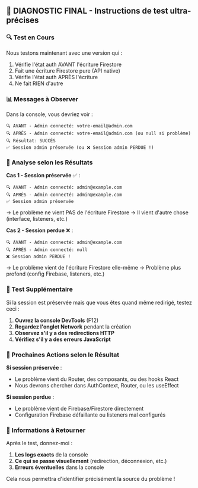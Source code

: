 ## 🚨 DIAGNOSTIC FINAL - Instructions de test ultra-précises

### 🔍 Test en Cours

Nous testons maintenant avec une version qui :
1. Vérifie l'état auth AVANT l'écriture Firestore
2. Fait une écriture Firestore pure (API native)
3. Vérifie l'état auth APRÈS l'écriture
4. Ne fait RIEN d'autre

### 📊 Messages à Observer

Dans la console, vous devriez voir :
```
🔍 AVANT - Admin connecté: votre-email@admin.com
🔍 APRÈS - Admin connecté: votre-email@admin.com (ou null si problème)
🔍 Résultat: SUCCÈS
✅ Session admin préservée (ou ❌ Session admin PERDUE !)
```

### 🎯 Analyse selon les Résultats

**Cas 1 - Session préservée** ✅ :
```
🔍 AVANT - Admin connecté: admin@example.com
🔍 APRÈS - Admin connecté: admin@example.com
✅ Session admin préservée
```
→ Le problème ne vient PAS de l'écriture Firestore
→ Il vient d'autre chose (interface, listeners, etc.)

**Cas 2 - Session perdue** ❌ :
```
🔍 AVANT - Admin connecté: admin@example.com
🔍 APRÈS - Admin connecté: null
❌ Session admin PERDUE !
```
→ Le problème vient de l'écriture Firestore elle-même
→ Problème plus profond (config Firebase, listeners, etc.)

### 🧪 Test Supplémentaire

Si la session est préservée mais que vous êtes quand même redirigé, testez ceci :

1. **Ouvrez la console DevTools** (F12)
2. **Regardez l'onglet Network** pendant la création
3. **Observez s'il y a des redirections HTTP**
4. **Vérifiez s'il y a des erreurs JavaScript**

### 🔄 Prochaines Actions selon le Résultat

**Si session préservée** :
- Le problème vient du Router, des composants, ou des hooks React
- Nous devrons chercher dans AuthContext, Router, ou les useEffect

**Si session perdue** :
- Le problème vient de Firebase/Firestore directement
- Configuration Firebase défaillante ou listeners mal configurés

### 📝 Informations à Retourner

Après le test, donnez-moi :
1. **Les logs exacts** de la console
2. **Ce qui se passe visuellement** (redirection, déconnexion, etc.)
3. **Erreurs éventuelles** dans la console

Cela nous permettra d'identifier précisément la source du problème !
